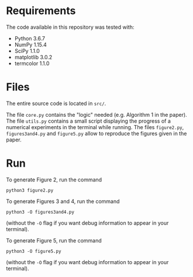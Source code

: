 # Requirements
The code available in this repository was tested with:
- Python 3.6.7
- NumPy 1.15.4
- SciPy 1.1.0
- matplotlib 3.0.2
- termcolor 1.1.0

# Files
The entire source code is located in ``src/``.

The file ``core.py`` contains the "logic" needed (e.g. Algorithm 1 in the paper).
The file ``utils.py`` contains a small script displaying the progress of a numerical experiments in the terminal while running.
The files ``figure2.py``, ``figures3and4.py`` and ``figure5.py`` allow to reproduce the figures given in the paper.

# Run
To generate Figure 2, run the command 
```
python3 figure2.py
```

To generate Figures 3 and 4, run the command
```
python3 -O figures3and4.py
```
(without the ``-O`` flag if you want debug information to appear in your terminal).

To generate Figure 5, run the command
```
python3 -O figure5.py
```
(without the ``-O`` flag if you want debug information to appear in your terminal).
